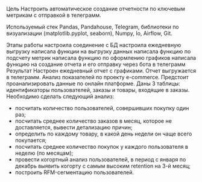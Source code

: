 Цель
Настроить автоматическое создание отчетности по ключевым метрикам с отправкой в телеграмм.

Используемый стек
Pandas, Pandahouse, Telegram, библиотеки по визуализации (matplotlib.pyplot, seaborn), Numpy, Io, Airflow, Git.

Этапы работы
настроила соединение с БД
настроила ежедневную выгрузку
написала функции на выгрузку данных
написала функцию по подсчету метрик
написала функцию по оформлению графиков
написала функцию на создание отчета и его отправку через бота в телеграмм
Результат
Настроен ежедневный отчет с графиками. Отчет выгружается в телеграмм.
Анализ показателей по проекту e-commerce.
Предстоит проанализировать данные по онлайн платформе. Даны 3 таблицы: идентификаторы пользователей, заказы и товары, входящие в заказы.  
Необходимо сделать следующий анализ:
- посчитать количество пользователей, совершивших покупку один раз;  <br>
- посчитать среднее количество заказов в месяц, которое не доставляется, вывести детализацию  причин;
- определить по каждому товару, в какой день недели он чаще всего покупается;
- посчитать среднее количество покупок у каждого пользователя в неделю (по месяцам);
- провести когортный анализ пользователей, в период с января по декабрь выявить когорту с самым высоким retention на 3-й месяц;
- построить RFM-сегментацию пользователей.
